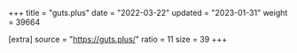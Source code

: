 +++
title = "guts.plus"
date = "2022-03-22"
updated = "2023-01-31"
weight = 39664

[extra]
source = "https://guts.plus/"
ratio = 11
size = 39
+++
